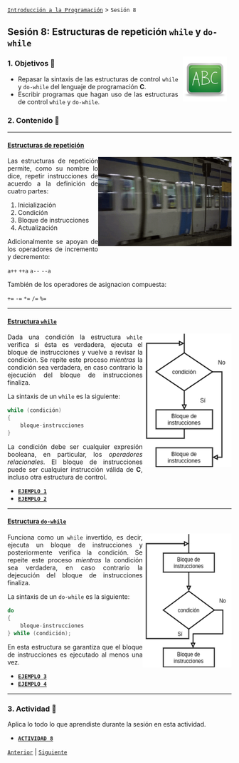[`Introducción a la Programación`](../README.md) > `Sesión 8`

## Sesión 8: Estructuras de repetición `while` y `do-while`

<img src="../imagenes/pizarron.png" align="right" height="100" width="100" hspace="10">
<div style="text-align: justify;">

### 1. Objetivos :dart:

- Repasar la sintaxis de las estructuras de control `while` y `do-while` del lenguaje de programación __C__.
- Escribir programas que hagan uso de las estructuras de control `while` y `do-while`.

### 2. Contenido :rocket:

---
#### <ins>Estructuras de repetición</ins>
<img src="imagenes/imagen1.gif" width="300" height="200" align="right">

Las estructuras de repetición permite, como su nombre lo dice, repetir instrucciones de acuerdo a la definición de cuatro partes:

1. Inicialización
1. Condición
1. Bloque de instrucciones
1. Actualización

Adicionalmente se apoyan de los operadores de incremento y decremento:

`a++` `++a` `a--` `--a`

También de los operadores de asignacion compuesta:

`+=` `-=` `*=` `/=` `%=`

---
#### <ins>Estructura `while`</ins>
<img src="imagenes/imagen2.png" width="200" height="300" align="right">

Dada una condición la estructura `while` verifica si ésta es verdadera, ejecuta el bloque de instrucciones y vuelve a revisar la condición. Se repite este proceso *mientras* la condición sea verdadera, en caso contrario la ejecución del bloque de instrucciones finaliza.

La sintaxis de un `while` es la siguiente:

```c
while (condición)
{
	bloque-instrucciones
}
```

La condición debe ser cualquier expresión booleana, en particular, los *operadores relacionales*. El bloque de instrucciones puede ser cualquier instrucción válida de __C__, incluso otra estructura de control.

- [**`EJEMPLO 1`**](ejemplo01/README.md)
- [**`EJEMPLO 2`**](ejemplo02/README.md)

---
#### <ins>Estructura `do-while`</ins>
<img src="imagenes/imagen3.png" width="200" height="300" align="right">

Funciona como un `while` invertido, es decir, ejecuta un bloque de instrucciones y posteriormente verifica la condición. Se repeite este proceso *mientras* la condición sea verdadera, en caso contrario la dejecución del bloque de instrucciones finaliza.

La sintaxis de un `do-while` es la siguiente:

```c
do
{
	bloque-instrucciones
} while (condición);
```

En esta estructura se garantiza que el bloque de instrucciones es ejecutado al menos una vez.

- [**`EJEMPLO 3`**](ejemplo03/README.md)
- [**`EJEMPLO 4`**](ejemplo04/README.md)

---

### 3. Actividad :memo:
Aplica lo todo lo que aprendiste durante la sesión en esta actividad. 

- [**`ACTIVIDAD 8`**](actividad/README.md)

[`Anterior`](../sesion07/README.md) | [`Siguiente`](../sesion09/README.md)

</div>
